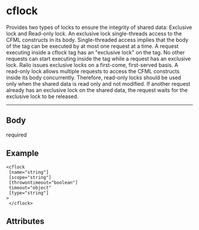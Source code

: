 # cflock


Provides two types of locks to ensure the integrity of shared data: Exclusive lock and Read-only
  lock. An exclusive lock single-threads access to the CFML constructs in its body. Single-threaded access
  implies that the body of the tag can be executed by at most one request at a time. A request executing
  inside a cflock tag has an "exclusive lock" on the tag. No other requests can start executing inside the
  tag while a request has an exclusive lock. Railo issues exclusive locks on a first-come, first-served
  basis. A read-only lock allows multiple requests to access the CFML constructs inside its body concurrently.
  Therefore, read-only locks should be used only when the shared data is read only and not modified. If another
  request already has an exclusive lock on the shared data, the request waits for the exclusive lock to be
  released.

---
## Body
required

## Example
```
<cflock
 [name="string"]
 [scope="string"]
 [throwontimeout="boolean"]
 timeout="object"
 [type="string"]
> 
 </cflock>
```
## Attributes

